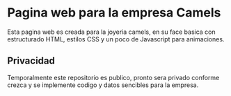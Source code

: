 <h1>Pagina web para la empresa Camels</h1>

<p>Esta pagina web es creada para la joyeria camels, en su face basica con estructurado HTML, estilos CSS y un poco de Javascript para animaciones.</p>

<h2>Privacidad</h2>
<p>Temporalmente este repositorio es publico, pronto sera privado conforme crezca y se implemente codigo y datos sencibles para la empresa. </p>
